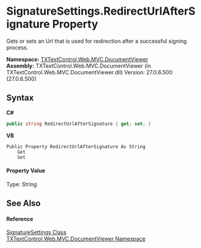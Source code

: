 # SignatureSettings.RedirectUrlAfterSignature Property 
 

Gets or sets an Url that is used for redirection after a successful signing process.

**Namespace:**&nbsp;<a href="N_TXTextControl_Web_MVC_DocumentViewer">TXTextControl.Web.MVC.DocumentViewer</a><br />**Assembly:**&nbsp;TXTextControl.Web.MVC.DocumentViewer (in TXTextControl.Web.MVC.DocumentViewer.dll) Version: 27.0.6.500 (27.0.6.500)

## Syntax

**C#**<br />
``` C#
public string RedirectUrlAfterSignature { get; set; }
```

**VB**<br />
``` VB
Public Property RedirectUrlAfterSignature As String
	Get
	Set
```


#### Property Value
Type: String

## See Also


#### Reference
<a href="T_TXTextControl_Web_MVC_DocumentViewer_SignatureSettings">SignatureSettings Class</a><br /><a href="N_TXTextControl_Web_MVC_DocumentViewer">TXTextControl.Web.MVC.DocumentViewer Namespace</a><br />